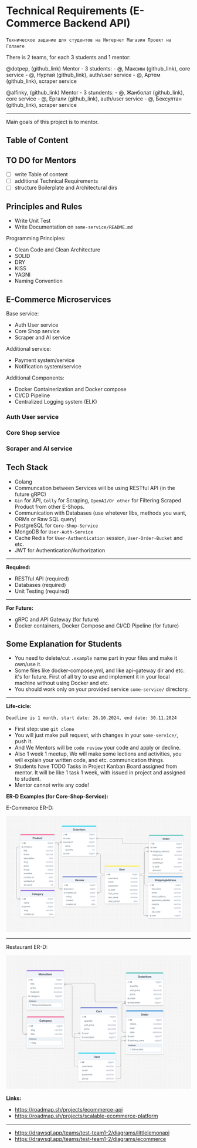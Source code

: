 # Technical Requirements (E-Commerce Backend API)

`Техническое задание для студентов на Интернет Магазин Проект на Голанге`

There is 2 teams, for each 3 students and 1 mentor:

@dotpep, (github_link) Mentor - 3 students:
    - @, Максим (github_link), core service
    - @, Нуртай (github_link), auth/user service
    - @, Артем (github_link), scraper service

@alfinky, (github_link) Mentor - 3 stundents:
    - @, Жанболат (github_link), core service
    - @, Ергали (github_link), auth/user service
    - @, Бексултан (github_link), scraper service

---

Main goals of this project is to mentor.

## Table of Content

## TO DO for Mentors

- [ ] write Table of content
- [ ] additional Technical Requirements
- [ ] structure Boilerplate and Architectural dirs

## Principles and Rules

- Write Unit Test
- Write Documentation on `some-service/README.md`

Programming Principles:

- Clean Code and Clean Architecture
- SOLID
- DRY
- KISS
- YAGNI
- Naming Convention

## E-Commerce Microservices

Base service:

- Auth User service
- Core Shop service
- Scraper and AI service

Additional service:

- Payment system/service
- Notification system/service

Additional Components:

- Docker Containerization and Docker compose
- CI/CD Pipeline
- Centralized Logging system (ELK)

### Auth User service

### Core Shop service

### Scraper and AI service

## Tech Stack

- Golang
- Communcation between Services will be using RESTful API (in the future gRPC)
- `Gin` for API, `Colly` for Scraping, `OpenAI/Or other` for Filtering Scraped Product from other E-Shops.
- Communication with Databases (use whetever libs, methods you want, ORMs or Raw SQL query)
- PostgreSQL for `Core-Shop-Service`
- MongoDB for `User-Auth-Service`
- Cache Redis for `User-Authentication` session, `User-Order-Bucket` and etc.
- JWT for Authentication/Authorization

---

**Required:**

- RESTful API (required)
- Databases (required)
- Unit Testing (required)

---

**For Future:**

- gRPC and API Gateway (for future)
- Docker containers, Docker Compose and CI/CD Pipeline (for future)

## Some Explanation for Students

- You need to delete/cut `.example` name part in your files and make it own/use it.
- Some files like docker-compose.yml, and like api-gateway dir and etc. it's for future. First of all try to use and implement it in your local machine without using Docker and etc.
- You should work only on your provided service `some-service/` directory.

---

**Life-cicle:**

`Deadline is 1 month, start date: 26.10.2024, end date: 30.11.2024`

- First step: use `git clone`
- You will just make pull request, with changes in your `some-service/`, push it.
- And We Mentors will be `code review` your code and apply or decline.
- Also 1 week 1 meetup, We will make some lections and activities, you will explain your written code, and etc. communication things.
- Students have TODO Tasks in Project Kanban Board assigned from mentor. It will be like 1 task 1 week, with issued in project and assigned to student.
- Mentor cannot write any code!

**ER-D Examples (for Core-Shop-Service):**

E-Commerce ER-D:

![E-Commerce ER-D](docs/assets/e-commerce_er-d.png)

---

Restaurant ER-D:

![Restaurant ER-D](docs/assets/restaurant_er-d.png)

**Links:**

- https://roadmap.sh/projects/ecommerce-api
- https://roadmap.sh/projects/scalable-ecommerce-platform

---

- https://drawsql.app/teams/test-team1-2/diagrams/littlelemonapi
- https://drawsql.app/teams/test-team1-2/diagrams/ecommerce
